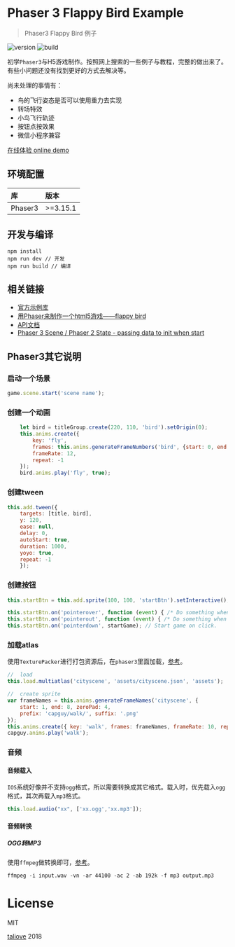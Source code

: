 # Phaser 3 Flappy Bird Example
> Phaser3 Flappy Bird 例子

![version](https://img.shields.io/badge/phaser3--flappy--bird-1.0.0-orange.svg)
![build](https://img.shields.io/badge/build-pass-brightgreen.svg)

初学`Phaser3`与H5游戏制作。按照网上搜索的一些例子与教程，完整的做出来了。有些小问题还没有找到更好的方式去解决等。

尚未处理的事情有：

- 鸟的飞行姿态是否可以使用重力去实现
- 转场特效
- 小鸟飞行轨迹
- 按钮点按效果
- 微信小程序兼容

[在线体验 online demo](https://taliove.github.io/phaser3-flappy-bird/demo/index.html)

## 环境配置

|库|版本|
|:---|:---|
|Phaser3|\>=3.15.1|

## 开发与编译

```
npm install
npm run dev // 开发
npm run build // 编译
```

## 相关链接

* [官方示例库](http://labs.phaser.io/index.html)
* [用Phaser来制作一个html5游戏——flappy bird](https://www.cnblogs.com/2050/p/3790279.html)
* [API文档](https://photonstorm.github.io/phaser3-docs/index.html)
* [Phaser 3 Scene / Phaser 2 State - passing data to init when start](http://www.html5gamedevs.com/topic/36148-phaser-3-scene-phaser-2-state-passing-data-to-init-when-start/)

## Phaser3其它说明

### 启动一个场景

```javascript
game.scene.start('scene name');
```

### 创建一个动画

```javascript
    let bird = titleGroup.create(220, 110, 'bird').setOrigin(0);
    this.anims.create({
        key: 'fly',
        frames: this.anims.generateFrameNumbers('bird', {start: 0, end: 3}),
        frameRate: 12,
        repeat: -1
    });
    bird.anims.play('fly', true);
```

### 创建tween

```javascript
this.add.tween({
    targets: [title, bird],
    y: 120,
    ease: null,
    delay: 0,
    autoStart: true,
    duration: 1000,
    yoyo: true,
    repeat: -1
    });
```

### 创建按钮

```javascript
this.startBtn = this.add.sprite(100, 100, 'startBtn').setInteractive();

this.startBtn.on('pointerover', function (event) { /* Do something when the mouse enters */ });
this.startBtn.on('pointerout', function (event) { /* Do something when the mouse exits. */ });
this.startBtn.on('pointerdown', startGame); // Start game on click.
```

### 加载atlas

使用`TexturePacker`进行打包资源后，在`phaser3`里面加载，[参考](https://www.codeandweb.com/texturepacker/tutorials/how-to-create-sprite-sheets-for-phaser3)。

```javascript
//  load
this.load.multiatlas('cityscene', 'assets/cityscene.json', 'assets');

//  create sprite
var frameNames = this.anims.generateFrameNames('cityscene', {
    start: 1, end: 8, zeroPad: 4,
    prefix: 'capguy/walk/', suffix: '.png'
});
this.anims.create({ key: 'walk', frames: frameNames, frameRate: 10, repeat: -1 });
capguy.anims.play('walk');
```

### 音频

#### 音频载入

`IOS`系统好像并不支持`ogg`格式，所以需要转换成其它格式。载入时，优先载入`ogg`格式，其次再载入`mp3`格式。

```javascript
this.load.audio("xx", ['xx.ogg','xx.mp3']);
```

#### 音频转换

##### OGG转MP3

使用`ffmpeg`做转换即可，[参考](https://stackoverflow.com/questions/3255674/convert-audio-files-to-mp3-using-ffmpeg)。

```
ffmpeg -i input.wav -vn -ar 44100 -ac 2 -ab 192k -f mp3 output.mp3
```

# License

MIT

[taliove](http://www.taliove.com) 2018
